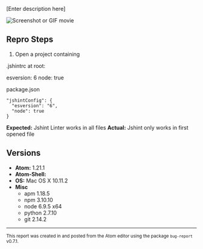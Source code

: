[Enter description here]

![Screenshot or GIF movie](url)



## Repro Steps

1. Open a project containing

.jshintrc at root:

esversion: 6
node: true

package.json
```
"jshintConfig": {
  "esversion": "6",
  "node": true
}
```


**Expected:** Jshint Linter works in all files
**Actual:**   Jshint only works in first opened file

## Versions

* **Atom:**       1.21.1
* **Atom-Shell:**
* **OS:**         Mac OS X 10.11.2
* **Misc**
    * apm  1.18.5
    * npm  3.10.10
    * node 6.9.5 x64
    * python 2.7.10
    * git 2.14.2

---

<small>This report was created in and posted from the Atom editor using the package `bug-report` v0.7.1.</small>

